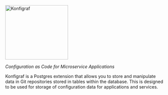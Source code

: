 <img src="https://www.konfigraf.com/logo.png" title="" alt="Konfigraf" width="200" height="174">

_Configuration as Code for Microservice Applications_

Konfigraf is a Postgres extension that allows you to store and manipulate data
in Git repositories stored in tables within the database. This is designed to
be used for storage of configuration data for applications and services.
